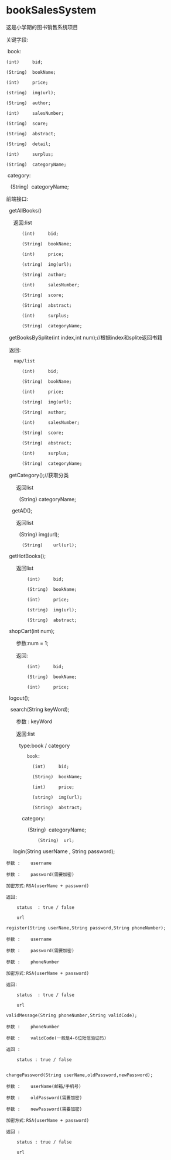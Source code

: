 ﻿# bookSalesSystem
这是小学期的图书销售系统项目

关键字段:

  book:
  
    (int)     bid;
    
    (String)  bookName;
    
    (int)     price;
    
    (string)  img(url);
    
    (String)  author;
    
    (int)     salesNumber;
    
    (String)  score;
    
    (String)  abstract;
    
    (String)  detail;
    
    (int)     surplus;
    
    (String)  categoryName;
    
  category:
  
    (String)  categoryName;

前端接口:

    getAllBooks() 
    
      返回:list
      
          (int)     bid;
          
          (String)  bookName;
          
          (int)     price;
          
          (string)  img(url);
          
          (String)  author;
          
          (int)     salesNumber;
          
          (String)  score;
          
          (String)  abstract;
          
          (int)     surplus;
          
          (String)  categoryName;
          
        
    getBooksBySplite(int index,int num);//根据index和splite返回书籍
    
      返回:
      
       map/list
      
          (int)     bid;
          
          (String)  bookName;
          
          (int)     price;
          
          (string)  img(url);
          
          (String)  author;
          
          (int)     salesNumber;
          
          (String)  score;
          
          (String)  abstract;
          
          (int)     surplus;
          
          (String)  categoryName;
    
    getCategory();//获取分类
    
        返回list
        
          (String)  categoryName;
          
    
    getAD();
    
        返回list
        
          (String)    img(url);
          
          (String)    url(url);
          
    getHotBooks();
    
        返回list
        
            (int)     bid;
            
            (String)  bookName;
            
            (int)     price;
            
            (string)  img(url);
            
            (String)  abstract;
            
    shopCart(int num);
    
        参数:num = 1;
        
        返回:
        
            (int)     bid;
            
            (String)  bookName;
            
            (int)     price;
            
    logout();
     
    search(String keyWord);
    
        参数 : keyWord
        
        返回:list
        
          type:book / category
          
            book:
            
              (int)     bid;
              
              (String)  bookName;
              
              (int)     price;
              
              (string)  img(url);
              
              (String)  abstract;
              
            category:
            
                (String)  categoryName;
                
                (String)  url;
                
      
      login(String userName , String password);

	参数 :	username	

	参数 :	password(需要加密) 

	加密方式:RSA(userName + password)

	返回:

		status	: true / false		

		url
		
    register(String userName,String password,String phoneNumber);
	
	参数 :	username	

	参数 :	password(需要加密) 

	参数 :	phoneNumber

	加密方式:RSA(userName + password)

	返回:

		status	: true / false		

		url
    
    validMessage(String phoneNumber,String validCode);
	
	参数 :	phoneNumber

	参数 :	validCode(一般是4-6位短信验证码) 
	
	返回 : 

		status : true / false


    changePassword(String userName,oldPassword,newPassword);

	参数 :	userName(邮箱/手机号)
	
	参数 :	oldPassword(需要加密) 

	参数 :	newPassword(需要加密) 

	加密方式:RSA(userName + password)

	返回 :	
		
		status : true / false

		url

   

